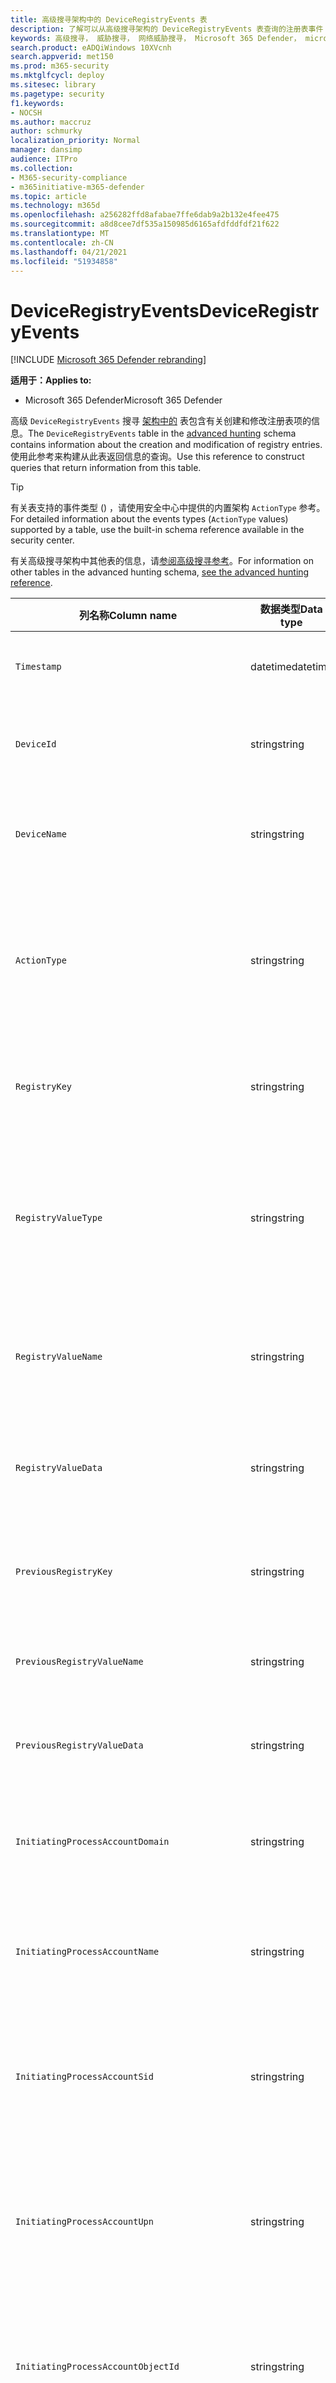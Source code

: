 ```yaml
---
title: 高级搜寻架构中的 DeviceRegistryEvents 表
description: 了解可以从高级搜寻架构的 DeviceRegistryEvents 表查询的注册表事件
keywords: 高级搜寻， 威胁搜寻， 网络威胁搜寻， Microsoft 365 Defender， microsoft 365， m365， 搜索， 查询， 遥测， 架构参考， kusto， 表格， 列， 数据类型， 注册表， 注册表， DeviceRegistryEvents， 键， 子项， 值
search.product: eADQiWindows 10XVcnh
search.appverid: met150
ms.prod: m365-security
ms.mktglfcycl: deploy
ms.sitesec: library
ms.pagetype: security
f1.keywords:
- NOCSH
ms.author: maccruz
author: schmurky
localization_priority: Normal
manager: dansimp
audience: ITPro
ms.collection:
- M365-security-compliance
- m365initiative-m365-defender
ms.topic: article
ms.technology: m365d
ms.openlocfilehash: a256282ffd8afabae7ffe6dab9a2b132e4fee475
ms.sourcegitcommit: a8d8cee7df535a150985d6165afdfddfdf21f622
ms.translationtype: MT
ms.contentlocale: zh-CN
ms.lasthandoff: 04/21/2021
ms.locfileid: "51934858"
---
```

# <a name="deviceregistryevents"></a><span data-ttu-id="e2581-104">DeviceRegistryEvents</span><span class="sxs-lookup"><span data-stu-id="e2581-104">DeviceRegistryEvents</span></span>

[!INCLUDE [Microsoft 365 Defender rebranding](../includes/microsoft-defender.md)]


<span data-ttu-id="e2581-105">**适用于：**</span><span class="sxs-lookup"><span data-stu-id="e2581-105">**Applies to:**</span></span>
- <span data-ttu-id="e2581-106">Microsoft 365 Defender</span><span class="sxs-lookup"><span data-stu-id="e2581-106">Microsoft 365 Defender</span></span>

<span data-ttu-id="e2581-107">高级 `DeviceRegistryEvents` 搜寻 [架构中的](advanced-hunting-overview.md) 表包含有关创建和修改注册表项的信息。</span><span class="sxs-lookup"><span data-stu-id="e2581-107">The `DeviceRegistryEvents` table in the [advanced hunting](advanced-hunting-overview.md) schema contains information about the creation and modification of registry entries.</span></span> <span data-ttu-id="e2581-108">使用此参考来构建从此表返回信息的查询。</span><span class="sxs-lookup"><span data-stu-id="e2581-108">Use this reference to construct queries that return information from this table.</span></span>

>[!TIP]
> <span data-ttu-id="e2581-109">有关表支持的事件类型 () ，请使用安全中心中提供的内置架构 `ActionType` 参考。</span><span class="sxs-lookup"><span data-stu-id="e2581-109">For detailed information about the events types (`ActionType` values) supported by a table, use the  built-in schema reference available in the security center.</span></span>

<span data-ttu-id="e2581-110">有关高级搜寻架构中其他表的信息，请[参阅高级搜寻参考](advanced-hunting-schema-tables.md)。</span><span class="sxs-lookup"><span data-stu-id="e2581-110">For information on other tables in the advanced hunting schema, [see the advanced hunting reference](advanced-hunting-schema-tables.md).</span></span>

| <span data-ttu-id="e2581-111">列名称</span><span class="sxs-lookup"><span data-stu-id="e2581-111">Column name</span></span> | <span data-ttu-id="e2581-112">数据类型</span><span class="sxs-lookup"><span data-stu-id="e2581-112">Data type</span></span> | <span data-ttu-id="e2581-113">说明</span><span class="sxs-lookup"><span data-stu-id="e2581-113">Description</span></span> |
|-------------|-----------|-------------|
| `Timestamp` | <span data-ttu-id="e2581-114">datetime</span><span class="sxs-lookup"><span data-stu-id="e2581-114">datetime</span></span> | <span data-ttu-id="e2581-115">记录事件的日期和时间</span><span class="sxs-lookup"><span data-stu-id="e2581-115">Date and time when the event was recorded</span></span> |
| `DeviceId` | <span data-ttu-id="e2581-116">string</span><span class="sxs-lookup"><span data-stu-id="e2581-116">string</span></span> | <span data-ttu-id="e2581-117">服务中的计算机的唯一标识符</span><span class="sxs-lookup"><span data-stu-id="e2581-117">Unique identifier for the machine in the service</span></span> |
| `DeviceName` | <span data-ttu-id="e2581-118">string</span><span class="sxs-lookup"><span data-stu-id="e2581-118">string</span></span> | <span data-ttu-id="e2581-119">计算机的完全限定域名 (FQDN)</span><span class="sxs-lookup"><span data-stu-id="e2581-119">Fully qualified domain name (FQDN) of the machine</span></span> |
| `ActionType` | <span data-ttu-id="e2581-120">string</span><span class="sxs-lookup"><span data-stu-id="e2581-120">string</span></span> | <span data-ttu-id="e2581-121">触发事件的活动类型。</span><span class="sxs-lookup"><span data-stu-id="e2581-121">Type of activity that triggered the event.</span></span> <span data-ttu-id="e2581-122">有关详细信息 [，请参阅门户内架构](advanced-hunting-schema-tables.md?#get-schema-information-in-the-security-center) 参考</span><span class="sxs-lookup"><span data-stu-id="e2581-122">See the [in-portal schema reference](advanced-hunting-schema-tables.md?#get-schema-information-in-the-security-center) for details</span></span> |
| `RegistryKey` | <span data-ttu-id="e2581-123">string</span><span class="sxs-lookup"><span data-stu-id="e2581-123">string</span></span> | <span data-ttu-id="e2581-124">已记录操作所应用到的注册表项</span><span class="sxs-lookup"><span data-stu-id="e2581-124">Registry key that the recorded action was applied to</span></span> |
| `RegistryValueType` | <span data-ttu-id="e2581-125">string</span><span class="sxs-lookup"><span data-stu-id="e2581-125">string</span></span> | <span data-ttu-id="e2581-126">已记录操作所应用到的注册表值的数据类型（如二进制或字符串）</span><span class="sxs-lookup"><span data-stu-id="e2581-126">Data type, such as binary or string, of the registry value that the recorded action was applied to</span></span> |
| `RegistryValueName` | <span data-ttu-id="e2581-127">string</span><span class="sxs-lookup"><span data-stu-id="e2581-127">string</span></span> | <span data-ttu-id="e2581-128">已记录操作所应用到的注册表值的名称</span><span class="sxs-lookup"><span data-stu-id="e2581-128">Name of the registry value that the recorded action was applied to</span></span> |
| `RegistryValueData` | <span data-ttu-id="e2581-129">string</span><span class="sxs-lookup"><span data-stu-id="e2581-129">string</span></span> | <span data-ttu-id="e2581-130">已记录操作应用于的注册表值的数据</span><span class="sxs-lookup"><span data-stu-id="e2581-130">Data of the registry value that the recorded action was applied to</span></span> |
| `PreviousRegistryKey` | <span data-ttu-id="e2581-131">string</span><span class="sxs-lookup"><span data-stu-id="e2581-131">string</span></span> | <span data-ttu-id="e2581-132">修改前注册表值的原始注册表项</span><span class="sxs-lookup"><span data-stu-id="e2581-132">Original registry key of the registry value before it was modified</span></span> |
| `PreviousRegistryValueName` | <span data-ttu-id="e2581-133">string</span><span class="sxs-lookup"><span data-stu-id="e2581-133">string</span></span> | <span data-ttu-id="e2581-134">修改前注册表值的原始名称</span><span class="sxs-lookup"><span data-stu-id="e2581-134">Original name of the registry value before it was modified</span></span> |
| `PreviousRegistryValueData` | <span data-ttu-id="e2581-135">string</span><span class="sxs-lookup"><span data-stu-id="e2581-135">string</span></span> | <span data-ttu-id="e2581-136">修改前注册表值的原始数据</span><span class="sxs-lookup"><span data-stu-id="e2581-136">Original data of the registry value before it was modified</span></span> |
| `InitiatingProcessAccountDomain` | <span data-ttu-id="e2581-137">string</span><span class="sxs-lookup"><span data-stu-id="e2581-137">string</span></span> | <span data-ttu-id="e2581-138">运行负责事件的进程的帐户的域</span><span class="sxs-lookup"><span data-stu-id="e2581-138">Domain of the account that ran the process responsible for the event</span></span> |
| `InitiatingProcessAccountName` | <span data-ttu-id="e2581-139">string</span><span class="sxs-lookup"><span data-stu-id="e2581-139">string</span></span> | <span data-ttu-id="e2581-140">运行负责事件的进程的帐户的用户名</span><span class="sxs-lookup"><span data-stu-id="e2581-140">User name of the account that ran the process responsible for the event</span></span> |
| `InitiatingProcessAccountSid` | <span data-ttu-id="e2581-141">string</span><span class="sxs-lookup"><span data-stu-id="e2581-141">string</span></span> | <span data-ttu-id="e2581-142">安全 (SID) 运行负责事件的进程的帐户的 SID 标识符</span><span class="sxs-lookup"><span data-stu-id="e2581-142">Security Identifier (SID) of the account that ran the process responsible for the event</span></span> |
| `InitiatingProcessAccountUpn` | <span data-ttu-id="e2581-143">string</span><span class="sxs-lookup"><span data-stu-id="e2581-143">string</span></span> | <span data-ttu-id="e2581-144">用户主体 (UPN) 运行负责事件的进程的帐户的名称</span><span class="sxs-lookup"><span data-stu-id="e2581-144">User principal name (UPN) of the account that ran the process responsible for the event</span></span> |
| `InitiatingProcessAccountObjectId` | <span data-ttu-id="e2581-145">string</span><span class="sxs-lookup"><span data-stu-id="e2581-145">string</span></span> | <span data-ttu-id="e2581-146">运行负责事件的进程的用户帐户的 Azure AD 对象 ID</span><span class="sxs-lookup"><span data-stu-id="e2581-146">Azure AD object ID of the user account that ran the process responsible for the event</span></span> |
| `InitiatingProcessSHA1` | <span data-ttu-id="e2581-147">string</span><span class="sxs-lookup"><span data-stu-id="e2581-147">string</span></span> | <span data-ttu-id="e2581-148">启动事件 (映像) 的 SHA-1</span><span class="sxs-lookup"><span data-stu-id="e2581-148">SHA-1 of the process (image file) that initiated the event</span></span> |
| `InitiatingProcessSHA256` | <span data-ttu-id="e2581-149">string</span><span class="sxs-lookup"><span data-stu-id="e2581-149">string</span></span> | <span data-ttu-id="e2581-150">启动事件 (映像文件) SHA-256。</span><span class="sxs-lookup"><span data-stu-id="e2581-150">SHA-256 of the process (image file) that initiated the event.</span></span> <span data-ttu-id="e2581-151">通常不会填充此字段 — 可用时使用 SHA1 列。</span><span class="sxs-lookup"><span data-stu-id="e2581-151">This field is usually not populated — use the SHA1 column when available.</span></span> |
| `InitiatingProcessMD5` | <span data-ttu-id="e2581-152">string</span><span class="sxs-lookup"><span data-stu-id="e2581-152">string</span></span> | <span data-ttu-id="e2581-153">启动事件的进程 (MD5) 文件哈希</span><span class="sxs-lookup"><span data-stu-id="e2581-153">MD5 hash of the process (image file) that initiated the event</span></span> |
| `InitiatingProcessFileName` | <span data-ttu-id="e2581-154">string</span><span class="sxs-lookup"><span data-stu-id="e2581-154">string</span></span> | <span data-ttu-id="e2581-155">启动事件的进程的名称</span><span class="sxs-lookup"><span data-stu-id="e2581-155">Name of the process that initiated the event</span></span> |
| `InitiatingProcessFileSize` | <span data-ttu-id="e2581-156">long</span><span class="sxs-lookup"><span data-stu-id="e2581-156">long</span></span> | <span data-ttu-id="e2581-157">运行负责事件的进程的文件的大小</span><span class="sxs-lookup"><span data-stu-id="e2581-157">Size of the file that ran the process responsible for the event</span></span> |
| `InitiatingProcessVersionInfoCompanyName` | <span data-ttu-id="e2581-158">string</span><span class="sxs-lookup"><span data-stu-id="e2581-158">string</span></span> | <span data-ttu-id="e2581-159">进程版本信息中的公司名称 (负责) 文件</span><span class="sxs-lookup"><span data-stu-id="e2581-159">Company name from the version information of the process (image file) responsible for the event</span></span> |
| `InitiatingProcessVersionInfoProductName` | <span data-ttu-id="e2581-160">string</span><span class="sxs-lookup"><span data-stu-id="e2581-160">string</span></span> | <span data-ttu-id="e2581-161">负责事件的进程版本信息中的 (名称) 映像文件</span><span class="sxs-lookup"><span data-stu-id="e2581-161">Product name from the version information of the process (image file) responsible for the event</span></span> |
|` InitiatingProcessVersionInfoProductVersion` | <span data-ttu-id="e2581-162">string</span><span class="sxs-lookup"><span data-stu-id="e2581-162">string</span></span> | <span data-ttu-id="e2581-163">进程版本信息中的产品版本 (负责) 文件</span><span class="sxs-lookup"><span data-stu-id="e2581-163">Product version from the version information of the process (image file) responsible for the event</span></span> |
|` InitiatingProcessVersionInfoInternalFileName` | <span data-ttu-id="e2581-164">string</span><span class="sxs-lookup"><span data-stu-id="e2581-164">string</span></span> | <span data-ttu-id="e2581-165">负责事件的进程版本信息 (文件) 文件的内部文件名</span><span class="sxs-lookup"><span data-stu-id="e2581-165">Internal file name from the version information of the process (image file) responsible for the event</span></span> |
| `InitiatingProcessVersionInfoOriginalFileName` | <span data-ttu-id="e2581-166">string</span><span class="sxs-lookup"><span data-stu-id="e2581-166">string</span></span> | <span data-ttu-id="e2581-167">进程版本信息的原始文件名 (负责) 文件</span><span class="sxs-lookup"><span data-stu-id="e2581-167">Original file name from the version information of the process (image file) responsible for the event</span></span> |
| `InitiatingProcessVersionInfoFileDescription` | <span data-ttu-id="e2581-168">string</span><span class="sxs-lookup"><span data-stu-id="e2581-168">string</span></span> | <span data-ttu-id="e2581-169">负责事件的进程版本信息 (映像) 说明</span><span class="sxs-lookup"><span data-stu-id="e2581-169">Description from the version information of the process (image file) responsible for the event</span></span> |
| `InitiatingProcessId` | <span data-ttu-id="e2581-170">int</span><span class="sxs-lookup"><span data-stu-id="e2581-170">int</span></span> | <span data-ttu-id="e2581-171">进程 ID (PID) 启动事件的过程的 PID</span><span class="sxs-lookup"><span data-stu-id="e2581-171">Process ID (PID) of the process that initiated the event</span></span> |
| `InitiatingProcessCommandLine` | <span data-ttu-id="e2581-172">string</span><span class="sxs-lookup"><span data-stu-id="e2581-172">string</span></span> | <span data-ttu-id="e2581-173">用于运行启动事件的进程的命令行</span><span class="sxs-lookup"><span data-stu-id="e2581-173">Command line used to run the process that initiated the event</span></span> |
| `InitiatingProcessCreationTime` | <span data-ttu-id="e2581-174">datetime</span><span class="sxs-lookup"><span data-stu-id="e2581-174">datetime</span></span> | <span data-ttu-id="e2581-175">启动事件的过程的日期和时间</span><span class="sxs-lookup"><span data-stu-id="e2581-175">Date and time when the process that initiated the event was started</span></span> |
| `InitiatingProcessFolderPath` | <span data-ttu-id="e2581-176">string</span><span class="sxs-lookup"><span data-stu-id="e2581-176">string</span></span> | <span data-ttu-id="e2581-177">包含启动事件 (进程) 文件的文件夹</span><span class="sxs-lookup"><span data-stu-id="e2581-177">Folder containing the process (image file) that initiated the event</span></span> |
| `InitiatingProcessParentId` | <span data-ttu-id="e2581-178">int</span><span class="sxs-lookup"><span data-stu-id="e2581-178">int</span></span> | <span data-ttu-id="e2581-179">进程 ID (PID) 生成负责事件的进程的父进程的 PID</span><span class="sxs-lookup"><span data-stu-id="e2581-179">Process ID (PID) of the parent process that spawned the process responsible for the event</span></span> |
| `InitiatingProcessParentFileName` | <span data-ttu-id="e2581-180">string</span><span class="sxs-lookup"><span data-stu-id="e2581-180">string</span></span> | <span data-ttu-id="e2581-181">生成负责事件的进程的父进程的名称</span><span class="sxs-lookup"><span data-stu-id="e2581-181">Name of the parent process that spawned the process responsible for the event</span></span> |
| `InitiatingProcessParentCreationTime` | <span data-ttu-id="e2581-182">datetime</span><span class="sxs-lookup"><span data-stu-id="e2581-182">datetime</span></span> | <span data-ttu-id="e2581-183">启动负责事件的进程的父级的日期和时间</span><span class="sxs-lookup"><span data-stu-id="e2581-183">Date and time when the parent of the process responsible for the event was started</span></span> |
| `InitiatingProcessIntegrityLevel` | <span data-ttu-id="e2581-184">string</span><span class="sxs-lookup"><span data-stu-id="e2581-184">string</span></span> | <span data-ttu-id="e2581-185">启动事件的过程的完整性级别。</span><span class="sxs-lookup"><span data-stu-id="e2581-185">Integrity level of the process that initiated the event.</span></span> <span data-ttu-id="e2581-186">Windows 根据某些特征（例如是否从 Internet 下载启动）将完整性级别分配给进程。</span><span class="sxs-lookup"><span data-stu-id="e2581-186">Windows assigns integrity levels to processes based on certain characteristics, such as if they were launched from an internet download.</span></span> <span data-ttu-id="e2581-187">这些完整性级别影响对资源的权限</span><span class="sxs-lookup"><span data-stu-id="e2581-187">These integrity levels influence permissions to resources</span></span> |
| `InitiatingProcessTokenElevation` | <span data-ttu-id="e2581-188">string</span><span class="sxs-lookup"><span data-stu-id="e2581-188">string</span></span> | <span data-ttu-id="e2581-189">指示是否存在用户访问控制的令牌类型 (UAC) 启动事件的进程应用的特权提升</span><span class="sxs-lookup"><span data-stu-id="e2581-189">Token type indicating the presence or absence of User Access Control (UAC) privilege elevation applied to the process that initiated the event</span></span> |
| `ReportId` | <span data-ttu-id="e2581-190">long</span><span class="sxs-lookup"><span data-stu-id="e2581-190">long</span></span> | <span data-ttu-id="e2581-191">基于重复计数器的事件标识符。</span><span class="sxs-lookup"><span data-stu-id="e2581-191">Event identifier based on a repeating counter.</span></span> <span data-ttu-id="e2581-192">若要标识唯一事件，此列必须与 DeviceName 和 Timestamp 列一起使用</span><span class="sxs-lookup"><span data-stu-id="e2581-192">To identify unique events, this column must be used in conjunction with the DeviceName and Timestamp columns</span></span> |
| `AppGuardContainerId` | <span data-ttu-id="e2581-193">string</span><span class="sxs-lookup"><span data-stu-id="e2581-193">string</span></span> | <span data-ttu-id="e2581-194">应用程序防护用于隔离浏览器活动的虚拟化容器的标识符</span><span class="sxs-lookup"><span data-stu-id="e2581-194">Identifier for the virtualized container used by Application Guard to isolate browser activity</span></span> |

## <a name="related-topics"></a><span data-ttu-id="e2581-195">相关主题</span><span class="sxs-lookup"><span data-stu-id="e2581-195">Related topics</span></span>
- [<span data-ttu-id="e2581-196">高级搜寻概述</span><span class="sxs-lookup"><span data-stu-id="e2581-196">Advanced hunting overview</span></span>](advanced-hunting-overview.md)
- [<span data-ttu-id="e2581-197">了解查询语言</span><span class="sxs-lookup"><span data-stu-id="e2581-197">Learn the query language</span></span>](advanced-hunting-query-language.md)
- [<span data-ttu-id="e2581-198">使用共享查询</span><span class="sxs-lookup"><span data-stu-id="e2581-198">Use shared queries</span></span>](advanced-hunting-shared-queries.md)
- [<span data-ttu-id="e2581-199">跨设备、电子邮件、应用和标识进行查寻</span><span class="sxs-lookup"><span data-stu-id="e2581-199">Hunt across devices, emails, apps, and identities</span></span>](advanced-hunting-query-emails-devices.md)
- [<span data-ttu-id="e2581-200">了解架构</span><span class="sxs-lookup"><span data-stu-id="e2581-200">Understand the schema</span></span>](advanced-hunting-schema-tables.md)
- [<span data-ttu-id="e2581-201">应用查询最佳做法</span><span class="sxs-lookup"><span data-stu-id="e2581-201">Apply query best practices</span></span>](advanced-hunting-best-practices.md)
